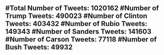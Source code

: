 #Total Number of Tweets: 1020162 
#Number of Trump Tweets: 490023
#Number of Clinton Tweets: 403432
#Number of Rubio Tweets: 149343
#Number of Sanders Tweets: 141603
#Number of Carson Tweets: 77118
#Number of Bush Tweets: 49932
---
